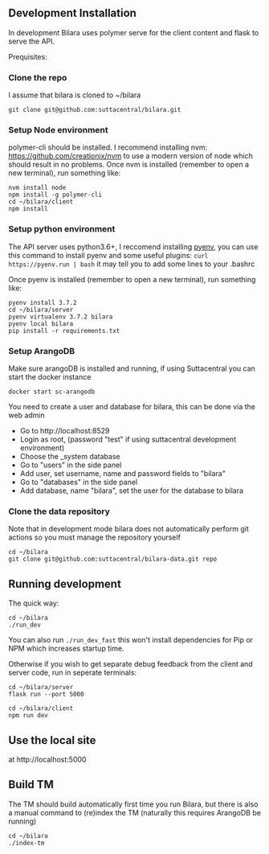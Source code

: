 ## Development Installation

In development Bilara uses polymer serve for the client content and flask to serve the API.

Prequisites:

### Clone the repo

I assume that bilara is cloned to ~/bilara
```
git clone git@github.com:suttacentral/bilara.git
```

### Setup Node environment

polymer-cli should be installed. I recommend installing nvm: https://github.com/creationix/nvm to use a modern version of node which should result in no problems. Once nvm is installed (remember to open a new terminal), run something like:
```
nvm install node
npm install -g polymer-cli
cd ~/bilara/client
npm install
```

### Setup python environment
The API server uses python3.6+, I reccomend installing [pyenv](https://github.com/pyenv/pyenv), you can use this command to install pyenv and some useful plugins: `curl https://pyenv.run | bash` it may tell you to add some lines to your .bashrc

Once pyenv is installed (remember to open a new terminal), run something like:
```
pyenv install 3.7.2
cd ~/bilara/server
pyenv virtualenv 3.7.2 bilara
pyenv local bilara
pip install -r requirements.txt
```

### Setup ArangoDB

Make sure arangoDB is installed and running, if using Suttacentral you can start the docker instance
```
docker start sc-arangodb
```

You need to create a user and database for bilara, this can be done via the web admin

* Go to http://localhost:8529
* Login as root, (password "test" if using suttacentral development environment)
* Choose the _system database
* Go to "users" in the side panel
* Add user, set username, name and password fields to "bilara"
* Go to "databases" in the side panel
* Add database, name "bilara", set the user for the database to bilara



### Clone the data repository

Note that in development mode bilara does not automatically perform git actions so you must manage the repository yourself

```
cd ~/bilara
git clone git@github.com:suttacentral/bilara-data.git repo
```

## Running development

The quick way:
```
cd ~/bilara
./run_dev
```
You can also run `./run_dev_fast` this won't install dependencies for Pip or NPM which increases startup time.


Otherwise if you wish to get separate debug feedback from the client and server code, run in seperate terminals:

```
cd ~/bilara/server
flask run --port 5000 
```

```
cd ~/bilara/client
npm run dev
```

## Use the local site

at http://localhost:5000

## Build TM

The TM should build automatically first time you run Bilara, but there is also a manual command to (re)index the TM (naturally this requires ArangoDB be running)

```
cd ~/bilara
./index-tm
```
